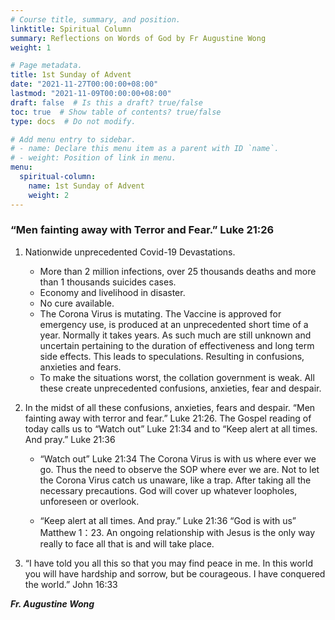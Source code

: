 ```yaml
---
# Course title, summary, and position.
linktitle: Spiritual Column
summary: Reflections on Words of God by Fr Augustine Wong
weight: 1

# Page metadata.
title: 1st Sunday of Advent
date: "2021-11-27T00:00:00+08:00"
lastmod: "2021-11-09T00:00:00+08:00"
draft: false  # Is this a draft? true/false
toc: true  # Show table of contents? true/false
type: docs  # Do not modify.

# Add menu entry to sidebar.
# - name: Declare this menu item as a parent with ID `name`.
# - weight: Position of link in menu.
menu:
  spiritual-column:
    name: 1st Sunday of Advent
    weight: 2
---
```


### “Men fainting away with Terror and Fear.” Luke 21:26

1. Nationwide unprecedented Covid-19 Devastations.
   - More than 2 million infections, over 25 thousands deaths and more than 1 thousands suicides cases.
   - Economy and livelihood in disaster.
   - No cure available.
   - The Corona Virus is mutating. The Vaccine is approved for emergency use, is produced at an unprecedented short time of a year. Normally it takes years. As such much are still unknown and uncertain pertaining to the duration of effectiveness and long term side effects. This leads to speculations. Resulting in confusions, anxieties and fears.
   - To make the situations worst, the collation government is weak. All these create unprecedented confusions, anxieties, fear and despair.

2. In the midst of all these confusions, anxieties, fears and despair. “Men fainting away with terror and fear.” Luke 21:26. The Gospel reading of today calls us to “Watch out” Luke 21:34 and to “Keep alert at all times. And pray.” Luke 21:36

    - “Watch out” Luke 21:34  The Corona Virus is with us where ever we go. Thus the need to observe the SOP where ever we are. Not to let the Corona Virus catch us unaware, like a trap. After taking all the necessary precautions. God will cover up whatever loopholes, unforeseen or overlook.

    - “Keep alert at all times. And pray.” Luke 21:36
      “God is with us” Matthew 1：23. An ongoing relationship with Jesus is the only way really to face all that is and will take place.

3. “I have told you all this so that you may find peace in me. In this world you will have hardship and sorrow, but be courageous. I have conquered the world.” John 16:33

___Fr. Augustine Wong___
